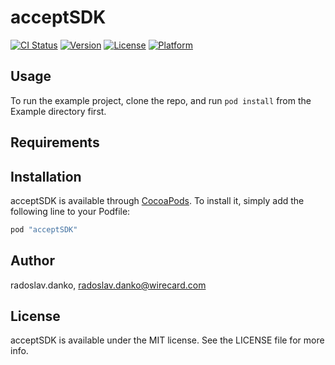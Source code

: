 # acceptSDK

[![CI Status](http://img.shields.io/travis/radoslav.danko/acceptSDK.svg?style=flat)](https://travis-ci.org/radoslav.danko/acceptSDK)
[![Version](https://img.shields.io/cocoapods/v/acceptSDK.svg?style=flat)](http://cocoapods.org/pods/acceptSDK)
[![License](https://img.shields.io/cocoapods/l/acceptSDK.svg?style=flat)](http://cocoapods.org/pods/acceptSDK)
[![Platform](https://img.shields.io/cocoapods/p/acceptSDK.svg?style=flat)](http://cocoapods.org/pods/acceptSDK)

## Usage

To run the example project, clone the repo, and run `pod install` from the Example directory first.

## Requirements

## Installation

acceptSDK is available through [CocoaPods](http://cocoapods.org). To install
it, simply add the following line to your Podfile:

```ruby
pod "acceptSDK"
```

## Author

radoslav.danko, radoslav.danko@wirecard.com

## License

acceptSDK is available under the MIT license. See the LICENSE file for more info.
